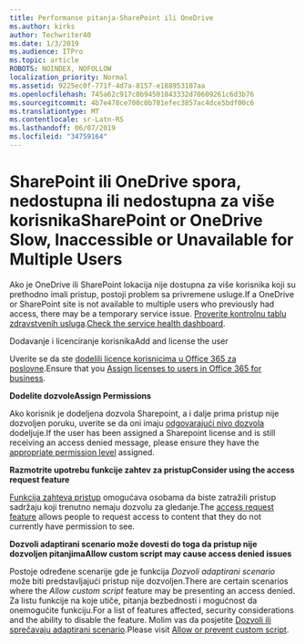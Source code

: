 ```yaml
---
title: Performanse pitanja-SharePoint ili OneDrive
ms.author: kirks
author: Techwriter40
ms.date: 1/3/2019
ms.audience: ITPro
ms.topic: article
ROBOTS: NOINDEX, NOFOLLOW
localization_priority: Normal
ms.assetid: 9225ec0f-771f-4d7a-8157-e188953107aa
ms.openlocfilehash: 745a62c917c0b94501843332d70609261c6d3b76
ms.sourcegitcommit: 4b7e478ce700c0b781efec3857ac4dce5bdf00c6
ms.translationtype: MT
ms.contentlocale: sr-Latn-RS
ms.lasthandoff: 06/07/2019
ms.locfileid: "34759164"
---
```

# <a name="sharepoint-or-onedrive-slow-inaccessible-or-unavailable-for-multiple-users"></a><span data-ttu-id="9c3ff-102">SharePoint ili OneDrive spora, nedostupna ili nedostupna za više korisnika</span><span class="sxs-lookup"><span data-stu-id="9c3ff-102">SharePoint or OneDrive Slow, Inaccessible or Unavailable for Multiple Users</span></span>

<span data-ttu-id="9c3ff-103">Ako je OneDrive ili SharePoint lokacija nije dostupna za više korisnika koji su prethodno imali pristup, postoji problem sa privremene usluge.</span><span class="sxs-lookup"><span data-stu-id="9c3ff-103">If a OneDrive or SharePoint site is not available to multiple users who previously had access, there may be a temporary service issue.</span></span> <span data-ttu-id="9c3ff-104">[Proverite kontrolnu tablu zdravstvenih usluga](https://portal.office.com/adminportal/home#/servicehealth).</span><span class="sxs-lookup"><span data-stu-id="9c3ff-104">[Check the service health dashboard](https://portal.office.com/adminportal/home#/servicehealth).</span></span>

<span data-ttu-id="9c3ff-105">Dodavanje i licenciranje korisnika</span><span class="sxs-lookup"><span data-stu-id="9c3ff-105">Add and license the user</span></span>

<span data-ttu-id="9c3ff-106">Uverite se da ste [dodelili licence korisnicima u Office 365 za poslovne](https://docs.microsoft.com/office365/admin/subscriptions-and-billing/assign-licenses-to-users?view=o365-worldwide&amp;tabs=One).</span><span class="sxs-lookup"><span data-stu-id="9c3ff-106">Ensure that you [Assign licenses to users in Office 365 for business](https://docs.microsoft.com/office365/admin/subscriptions-and-billing/assign-licenses-to-users?view=o365-worldwide&amp;tabs=One).</span></span>


<span data-ttu-id="9c3ff-107">**Dodelite dozvole**</span><span class="sxs-lookup"><span data-stu-id="9c3ff-107">**Assign Permissions**</span></span>

<span data-ttu-id="9c3ff-108">Ako korisnik je dodeljena dozvola Sharepoint, a i dalje prima pristup nije dozvoljen poruku, uverite se da oni imaju [odgovarajući nivo dozvola](https://docs.microsoft.com/sharepoint/understanding-permission-levels) dodeljuje.</span><span class="sxs-lookup"><span data-stu-id="9c3ff-108">If the user has been assigned a Sharepoint license and is still receiving an access denied message, please ensure they have the [appropriate permission level](https://docs.microsoft.com/sharepoint/understanding-permission-levels) assigned.</span></span>

<span data-ttu-id="9c3ff-109">**Razmotrite upotrebu funkcije zahtev za pristup**</span><span class="sxs-lookup"><span data-stu-id="9c3ff-109">**Consider using the access request feature**</span></span>

<span data-ttu-id="9c3ff-110">[Funkcija zahteva pristup](https://support.office.com/article/Set-up-and-manage-access-requests-94B26E0B-2822-49D4-929A-8455698654B3) omogućava osobama da biste zatražili pristup sadržaju koji trenutno nemaju dozvolu za gledanje.</span><span class="sxs-lookup"><span data-stu-id="9c3ff-110">The [access request feature](https://support.office.com/article/Set-up-and-manage-access-requests-94B26E0B-2822-49D4-929A-8455698654B3) allows people to request access to content that they do not currently have permission to see.</span></span>

<span data-ttu-id="9c3ff-111">**Dozvoli adaptirani scenario može dovesti do toga da pristup nije dozvoljen pitanjima**</span><span class="sxs-lookup"><span data-stu-id="9c3ff-111">**Allow custom script may cause access denied issues**</span></span>

<span data-ttu-id="9c3ff-112">Postoje određene scenarije gde je funkcija *Dozvoli adaptirani scenario* može biti predstavljajući pristup nije dozvoljen.</span><span class="sxs-lookup"><span data-stu-id="9c3ff-112">There are certain scenarios where the *Allow custom script* feature may be presenting an access denied.</span></span> <span data-ttu-id="9c3ff-113">Za listu funkcije na koje utiče, pitanja bezbednosti i mogućnost da onemogućite funkciju.</span><span class="sxs-lookup"><span data-stu-id="9c3ff-113">For a list of features affected, security considerations and the ability to disable the feature.</span></span> <span data-ttu-id="9c3ff-114">Molim vas da posjetite [Dozvoli ili sprečavaju adaptirani scenario](https://docs.microsoft.com/sharepoint/allow-or-prevent-custom-script).</span><span class="sxs-lookup"><span data-stu-id="9c3ff-114">Please visit [Allow or prevent custom script](https://docs.microsoft.com/sharepoint/allow-or-prevent-custom-script).</span></span>

